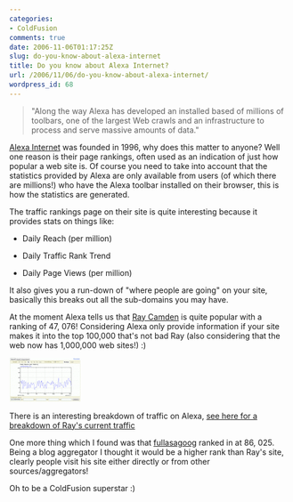 ```yaml
---
categories:
- ColdFusion
comments: true
date: 2006-11-06T01:17:25Z
slug: do-you-know-about-alexa-internet
title: Do you know about Alexa Internet?
url: /2006/11/06/do-you-know-about-alexa-internet/
wordpress_id: 68
---
```


> "Along the way Alexa has developed an installed based of millions of toolbars, one of the largest Web crawls and an infrastructure to process and serve massive amounts of data."
>
>





[Alexa Internet](http://www.alexa.com/) was founded in 1996, why does this matter to anyone? Well one reason is their page rankings, often used as an indication of just how popular a web site is. Of course you need to take into account that the statistics provided by Alexa are only available from users (of which there are millions!) who have the Alexa toolbar installed on their browser, this is how the statistics are generated.




The traffic rankings page on their site is quite interesting because it provides stats on things like:






  * Daily Reach (per million)


  * Daily Traffic Rank Trend


  * Daily Page Views (per million)




It also gives you a run-down of "where people are going" on your site, basically this breaks out all the sub-domains you may have.




At the moment Alexa tells us that [Ray Camden](http://ray.camdenfamily.com/) is quite popular with a ranking of 47, 076! Considering Alexa only provide information if your site makes it into the top 100,000 that's not bad Ray (also considering that the web now has 1,000,000 web sites!) :)




[![ray.camdenfamily.com screen grab from Alexa](/images/uploads/2006/11/ray.thumbnail.gif)](/images/uploads/2006/11/ray.gif)




There is an interesting breakdown of traffic on Alexa, [see here for a breakdown of Ray's current traffic](http://www.alexa.com/data/details/traffic_details?url=ray.camdenfamily.com%2F)




One more thing which I found was that [fullasagoog](http://fullasagoog.com/) ranked in at 86, 025. Being a blog aggregator I thought it would be a higher rank than Ray's site, clearly people visit his site either directly or from other sources/aggregators!




Oh to be a ColdFusion superstar :)



